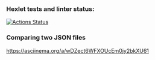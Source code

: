 ### Hexlet tests and linter status:
[![Actions Status](https://github.com/nikos592/frontend-project-46/actions/workflows/hexlet-check.yml/badge.svg)](https://github.com/nikos592/frontend-project-46/actions)

### Сomparing two  JSON files
https://asciinema.org/a/wDZect6WFXOUcEm0jy2bkXU61

